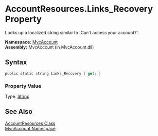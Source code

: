 AccountResources.Links_Recovery Property
========================================
Looks up a localized string similar to 'Can't access your account?'.

**Namespace:** [MvcAccount][1]  
**Assembly:** MvcAccount (in MvcAccount.dll)

Syntax
------

```csharp
public static string Links_Recovery { get; }
```

### Property Value
Type: [String][2]

See Also
--------
[AccountResources Class][3]  
[MvcAccount Namespace][1]  

[1]: ../README.md
[2]: http://msdn2.microsoft.com/en-us/library/s1wwdcbf
[3]: README.md